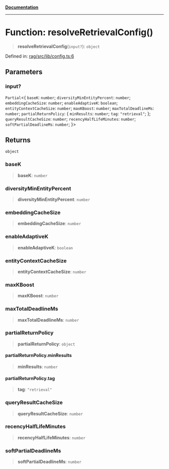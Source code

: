 [**Documentation**](../../../README.md)

***

# Function: resolveRetrievalConfig()

> **resolveRetrievalConfig**(`input?`): `object`

Defined in: [rag/src/lib/config.ts:6](https://github.com/ceponatia/roler/blob/3285898e6e20febeb11523af0dddefd8f892e902/packages/rag/src/lib/config.ts#L6)

## Parameters

### input?

`Partial`\<\{ `baseK`: `number`; `diversityMinEntityPercent`: `number`; `embeddingCacheSize`: `number`; `enableAdaptiveK`: `boolean`; `entityContextCacheSize`: `number`; `maxKBoost`: `number`; `maxTotalDeadlineMs`: `number`; `partialReturnPolicy`: \{ `minResults`: `number`; `tag`: `"retrieval"`; \}; `queryResultCacheSize`: `number`; `recencyHalfLifeMinutes`: `number`; `softPartialDeadlineMs`: `number`; \}\>

## Returns

`object`

### baseK

> **baseK**: `number`

### diversityMinEntityPercent

> **diversityMinEntityPercent**: `number`

### embeddingCacheSize

> **embeddingCacheSize**: `number`

### enableAdaptiveK

> **enableAdaptiveK**: `boolean`

### entityContextCacheSize

> **entityContextCacheSize**: `number`

### maxKBoost

> **maxKBoost**: `number`

### maxTotalDeadlineMs

> **maxTotalDeadlineMs**: `number`

### partialReturnPolicy

> **partialReturnPolicy**: `object`

#### partialReturnPolicy.minResults

> **minResults**: `number`

#### partialReturnPolicy.tag

> **tag**: `"retrieval"`

### queryResultCacheSize

> **queryResultCacheSize**: `number`

### recencyHalfLifeMinutes

> **recencyHalfLifeMinutes**: `number`

### softPartialDeadlineMs

> **softPartialDeadlineMs**: `number`
